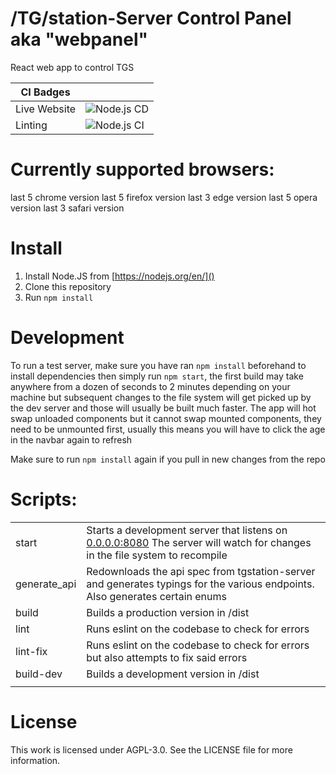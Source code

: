 # /TG/station-Server Control Panel aka "webpanel"

React web app to control TGS

|    CI Badges |                                                                                                             |
|--------------|-------------------------------------------------------------------------------------------------------------|
| Live Website | ![Node.js CD](https://github.com/tgstation/tgstation-server-control-panel/workflows/Node.js%20CD/badge.svg) |
| Linting      | ![Node.js CI](https://github.com/tgstation/tgstation-server-control-panel/workflows/Node.js%20CI/badge.svg) |

# Currently supported browsers:
last 5 chrome version
last 5 firefox version
last 3 edge version
last 5 opera version
last 3 safari version

# Install
1) Install Node.JS from [https://nodejs.org/en/]()
2) Clone this repository
3) Run `npm install`

# Development
To run a test server, make sure you have ran `npm install` beforehand to install dependencies then simply run `npm start`, the first build may take anywhere from a dozen of seconds to 2 minutes depending on your machine but subsequent changes to the file system will get picked up by the dev server and those will usually be built much faster. The app will hot swap unloaded components but it cannot swap mounted components, they need to be unmounted first, usually this means you will have to click the age in the navbar again to refresh

Make sure to run `npm install` again if you pull in new changes from the repo

# Scripts:
|              |                                                                                                                                |
|--------------|--------------------------------------------------------------------------------------------------------------------------------|
| start        | Starts a development server that listens on [0.0.0.0:8080]() The server will watch for changes in the file system to recompile |
| generate_api | Redownloads the api spec from tgstation-server and generates typings for the various endpoints. Also generates certain enums   |
| build        | Builds a production version in /dist                                                                                           |
| lint         | Runs eslint on the codebase to check for errors                                                                                |
| lint-fix     | Runs eslint on the codebase to check for errors but also attempts to fix said errors                                           |
| build-dev    | Builds a development version in /dist                                                                                          |
|              |                                                                                                                                |

# License
This work is licensed under AGPL-3.0. See the LICENSE file for more information.
